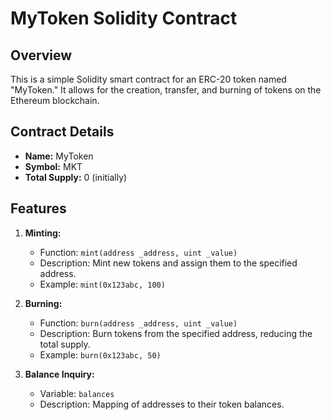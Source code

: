 # MyToken Solidity Contract

## Overview

This is a simple Solidity smart contract for an ERC-20 token named "MyToken." It allows for the creation, transfer, and burning of tokens on the Ethereum blockchain.

## Contract Details

- **Name:** MyToken
- **Symbol:** MKT
- **Total Supply:** 0 (initially)

## Features

1. **Minting:**
   - Function: `mint(address _address, uint _value)`
   - Description: Mint new tokens and assign them to the specified address.
   - Example: `mint(0x123abc, 100)`

2. **Burning:**
   - Function: `burn(address _address, uint _value)`
   - Description: Burn tokens from the specified address, reducing the total supply.
   - Example: `burn(0x123abc, 50)`

3. **Balance Inquiry:**
   - Variable: `balances`
   - Description: Mapping of addresses to their token balances.
